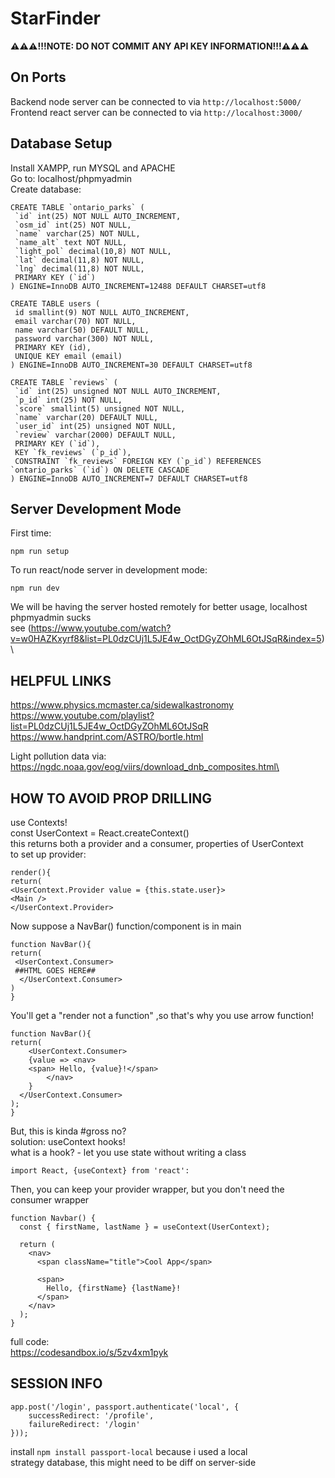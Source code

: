 # StarFinder
**⚠️⚠️⚠️!!!NOTE: DO NOT COMMIT ANY API KEY INFORMATION!!!⚠️⚠️⚠️**

## On Ports
Backend node server can be connected to via `http://localhost:5000/`\
Frontend react server can be connected to via `http://localhost:3000/`

## Database Setup

Install XAMPP, run MYSQL and APACHE\
Go to: localhost/phpmyadmin\
Create database:
```
CREATE TABLE `ontario_parks` (
 `id` int(25) NOT NULL AUTO_INCREMENT,
 `osm_id` int(25) NOT NULL,
 `name` varchar(25) NOT NULL,
 `name_alt` text NOT NULL,
 `light_pol` decimal(10,8) NOT NULL,
 `lat` decimal(11,8) NOT NULL,
 `lng` decimal(11,8) NOT NULL,
 PRIMARY KEY (`id`)
) ENGINE=InnoDB AUTO_INCREMENT=12488 DEFAULT CHARSET=utf8
```
```
CREATE TABLE users (
 id smallint(9) NOT NULL AUTO_INCREMENT,
 email varchar(70) NOT NULL,
 name varchar(50) DEFAULT NULL,
 password varchar(300) NOT NULL,
 PRIMARY KEY (id),
 UNIQUE KEY email (email)
) ENGINE=InnoDB AUTO_INCREMENT=30 DEFAULT CHARSET=utf8
```
```
CREATE TABLE `reviews` (
 `id` int(25) unsigned NOT NULL AUTO_INCREMENT,
 `p_id` int(25) NOT NULL,
 `score` smallint(5) unsigned NOT NULL,
 `name` varchar(20) DEFAULT NULL,
 `user_id` int(25) unsigned NOT NULL,
 `review` varchar(2000) DEFAULT NULL,
 PRIMARY KEY (`id`),
 KEY `fk_reviews` (`p_id`),
 CONSTRAINT `fk_reviews` FOREIGN KEY (`p_id`) REFERENCES `ontario_parks` (`id`) ON DELETE CASCADE
) ENGINE=InnoDB AUTO_INCREMENT=7 DEFAULT CHARSET=utf8
```

## Server Development Mode

First time:
```
npm run setup
```

To run react/node server in development mode:
```
npm run dev
```

We will be having the server hosted remotely for better usage, localhost phpmyadmin sucks\
see (https://www.youtube.com/watch?v=w0HAZKxyrf8&list=PL0dzCUj1L5JE4w_OctDGyZOhML6OtJSqR&index=5)\



## HELPFUL LINKS
https://www.physics.mcmaster.ca/sidewalkastronomy \
https://www.youtube.com/playlist?list=PL0dzCUj1L5JE4w_OctDGyZOhML6OtJSqR \
https://www.handprint.com/ASTRO/bortle.html

Light pollution data via: https://ngdc.noaa.gov/eog/viirs/download_dnb_composites.html\

## HOW TO AVOID PROP DRILLING
use Contexts!\
const UserContext = React.createContext()\
this returns both a provider and a consumer, properties of UserContext\
to set up provider:
```
render(){
return(
<UserContext.Provider value = {this.state.user}>
<Main />
</UserContext.Provider>
```
Now suppose a NavBar() function/component is in main
```
function NavBar(){
return(
 <UserContext.Consumer>
 ##HTML GOES HERE##
  </UserContext.Consumer>
)
}
```
You'll get a "render not a function" ,so that's why you use arrow function!

```
function NavBar(){
return(
	<UserContext.Consumer>
	{value => <nav>
	<span> Hello, {value}!</span>
		</nav>
	}
  </UserContext.Consumer>
);
}
```
But, this is kinda #gross no?\
solution: useContext hooks!\
what is a hook? - let you use state without writing a class

```
import React, {useContext} from 'react':
```

Then, you can keep your provider wrapper, but you don't need the consumer wrapper
```
function Navbar() {
  const { firstName, lastName } = useContext(UserContext);

  return (
    <nav>
      <span className="title">Cool App</span>

      <span>
        Hello, {firstName} {lastName}!
      </span>
    </nav>
  );
}
```

full code:\
https://codesandbox.io/s/5zv4xm1pyk


## SESSION INFO
```
app.post('/login', passport.authenticate('local', {
    successRedirect: '/profile',
    failureRedirect: '/login'
}));
```
install `npm install passport-local` because i used a local\
strategy database, this might need to be diff on server-side

